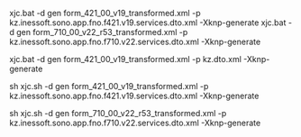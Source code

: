 xjc.bat -d gen form_421_00_v19_transformed.xml -p kz.inessoft.sono.app.fno.f421.v19.services.dto.xml -Xknp-generate
xjc.bat -d gen form_710_00_v22_r53_transformed.xml -p kz.inessoft.sono.app.fno.f710.v22.services.dto.xml -Xknp-generate

xjc.bat -d gen form_421_00_v19_transformed.xml -p kz.dto.xml -Xknp-generate

sh xjc.sh -d gen form_421_00_v19_transformed.xml -p kz.inessoft.sono.app.fno.f421.v19.services.dto.xml -Xknp-generate

sh xjc.sh -d gen form_710_00_v22_r53_transformed.xml -p kz.inessoft.sono.app.fno.f710.v22.services.dto.xml -Xknp-generate
